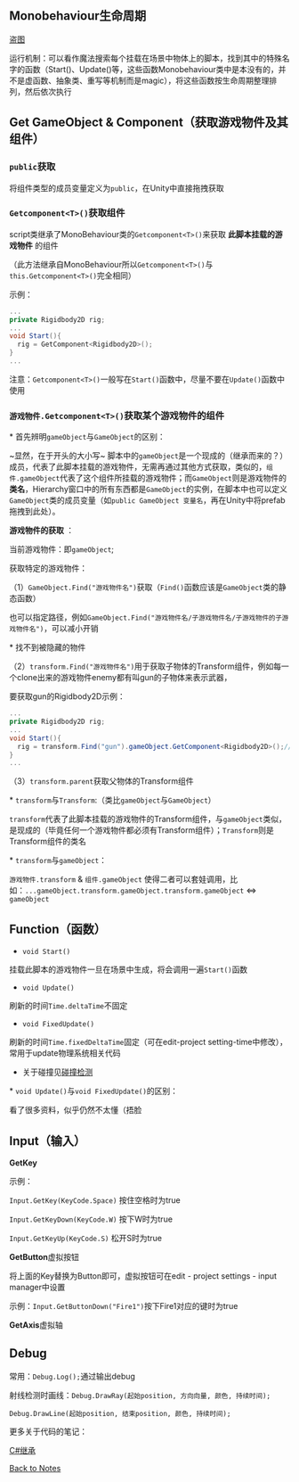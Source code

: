 ## Monobehaviour生命周期 

[盗图](https://upload-images.jianshu.io/upload_images/5408097-dcc261ee317a816e.png?imageMogr2/auto-orient/strip|imageView2/2/w/1029/format/webp) 

运行机制：可以看作魔法搜索每个挂载在场景中物体上的脚本，找到其中的特殊名字的函数（Start()、Update()等，这些函数Monobehaviour类中是本没有的，并不是虚函数、抽象类、重写等机制而是magic），将这些函数按生命周期整理排列，然后依次执行 

## Get GameObject & Component（获取游戏物件及其组件） 

### `public`获取 

将组件类型的成员变量定义为`public`，在Unity中直接拖拽获取 

### `Getcomponent<T>()`获取组件 

script类继承了MonoBehaviour类的`Getcomponent<T>()`来获取 **此脚本挂载的游戏物件** 的组件 

（此方法继承自MonoBehaviour所以`Getcomponent<T>()`与`this.Getcomponent<T>()`完全相同）

示例： 

```C#
...
private Rigidbody2D rig;
...
void Start(){
  rig = GetComponent<Rigidbody2D>();
}
...
``` 

注意：`Getcomponent<T>()`一般写在`Start()`函数中，尽量不要在`Update()`函数中使用 

### `游戏物件.Getcomponent<T>()`获取某个游戏物件的组件 

\* 首先辨明`gameObject`与`GameObject`的区别： 

  ~显然，在于开头的大小写~ 脚本中的`gameObject`是一个现成的（继承而来的？）成员，代表了此脚本挂载的游戏物件，无需再通过其他方式获取，类似的，`组件.gameObject`代表了这个组件所挂载的游戏物件；而`GameObject`则是游戏物件的**类名**，Hierarchy窗口中的所有东西都是`GameObject`的实例，在脚本中也可以定义`GameObject`类的成员变量（如`public GameObject 变量名`，再在Unity中将prefab拖拽到此处）。 

 **游戏物件的获取** ： 

当前游戏物件：即`gameObject`; 

获取特定的游戏物件： 

（1）`GameObject.Find("游戏物件名")`获取（`Find()`函数应该是`GameObject`类的静态函数） 

也可以指定路径，例如`GameObject.Find("游戏物件名/子游戏物件名/子游戏物件的子游戏物件名")`，可以减小开销 

\* 找不到被隐藏的物件 

（2）`transform.Find("游戏物件名")`用于获取子物体的Transform组件，例如每一个clone出来的游戏物件enemy都有叫gun的子物体来表示武器， 

要获取gun的Rigidbody2D示例：

```C#
...
private Rigidbody2D rig;
...
void Start(){
  rig = transform.Find("gun").gameObject.GetComponent<Rigidbody2D>();//transform.Find("gun")获取了gun的Transform组件
}
...
``` 

（3）`transform.parent`获取父物体的Transform组件 

 \* `transform`与`Transform`:（类比`gameObject`与`GameObject`）  
 
 `transform`代表了此脚本挂载的游戏物件的Transform组件，与`gameObject`类似，是现成的（毕竟任何一个游戏物件都必须有Transform组件）；`Transform`则是Transform组件的类名
  
 \* `transform`与`gameObject`：
  
`游戏物件.transform` & `组件.gameObject` 使得二者可以套娃调用，比如：`...gameObject.transform.gameObject.transform.gameObject` <=> `gameObject`

## Function（函数） 

- `void Start()` 

挂载此脚本的游戏物件一旦在场景中生成，将会调用一遍`Start()`函数 

- `void Update()` 

刷新的时间`Time.deltaTime`不固定 

- `void FixedUpdate()` 

刷新的时间`Time.fixedDeltaTime`固定（可在edit-project setting-time中修改），常用于update物理系统相关代码 

- 关于碰撞见[碰撞检测](https://github.com/Vincent-zz/Unity/blob/main/NotesAboutCollision.md) 

\* `void Update()`与`void FixedUpdate()`的区别： 

看了很多资料，似乎仍然不太懂（捂脸 

## Input（输入） 

**GetKey** 

示例： 

`Input.GetKey(KeyCode.Space)` 按住空格时为true 

`Input.GetKeyDown(KeyCode.W)` 按下W时为true 

`Input.GetKeyUp(KeyCode.S)` 松开S时为true 

**GetButton**虚拟按钮 

将上面的Key替换为Button即可，虚拟按钮可在edit - project settings - input manager中设置 

示例：`Input.GetButtonDown("Fire1")`按下Fire1对应的键时为true 

**GetAxis**虚拟轴 

## Debug 

常用：`Debug.Log();`通过输出debug 

射线检测时画线：`Debug.DrawRay(起始position, 方向向量, 颜色, 持续时间);` 

`Debug.DrawLine(起始position, 结束position, 颜色, 持续时间);` 

更多关于代码的笔记： 

[C#继承](https://github.com/Vincent-zz/Unity/blob/main/AboutC%23Inheritance.md) 

[Back to Notes](https://github.com/Vincent-zz/Unity/blob/main/UnityNotes.md)